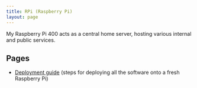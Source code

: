 ```yaml
---
title: RPi (Raspberry Pi)
layout: page
---
```


My Raspberry Pi 400 acts as a central home server, hosting various internal and public services.

## Pages

- [Deployment guide](./deployment-guide) (steps for deploying all the software onto a fresh Raspberry Pi)